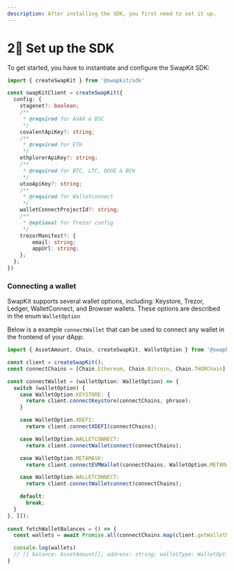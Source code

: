 ```yaml
---
description: After installing the SDK, you first need to set it up.
---
```


# 2⃣ Set up the SDK

To get started, you have to instantiate and configure the SwapKit SDK:

```typescript
import { createSwapKit } from '@swapkit/sdk'

const swapKitClient = createSwapKit({
  config: {
    stagenet?: boolean;
    /**
     * @required for AVAX & BSC
     */
    covalentApiKey?: string;
    /**
     * @required for ETH
     */
    ethplorerApiKey?: string;
    /**
     * @required for BTC, LTC, DOGE & BCH
     */
    utxoApiKey?: string;
    /**
     * @required for Walletconnect
     */
    walletConnectProjectId?: string;
    /**
     * @optional for Trezor config
     */
    trezorManifest?: {
        email: string;
        appUrl: string;
    };
  };
})
```

### Connecting a wallet

SwapKit supports several wallet options, including: Keystore, Trezor, Ledger, WalletConnect, and Browser wallets. These options are described in the enum `WalletOption`

Below is a example `connectWallet` that can be used to connect any wallet in the frontend of your dApp:

```typescript
import { AssetAmount, Chain, createSwapKit, WalletOption } from '@swapkit/sdk'

const client = createSwapKit();
const connectChains = [Chain.Ethereum, Chain.Bitcoin, Chain.THORChain]

const connectWallet = (walletOption: WalletOption) => {
  switch (walletOption) {
    case WalletOption.KEYSTORE: {
      return client.connectKeystore(connectChains, phrase);
    }

    case WalletOption.XDEFI:
      return client.connectXDEFI(connectChains);

    case WalletOption.WALLETCONNECT:
      return client.connectWalletconnect(connectChains);

    case WalletOption.METAMASK:
      return client.connectEVMWallet(connectChains, WalletOption.METAMASK);

    case WalletOption.WALLETCONNECT:
      return client.connectWalletconnect(connectChains);

    default:
      break;
  }
}, []);
  
const fetchWalletBalances = () => {
  const wallets = await Promise.all(connectChains.map(client.getWalletByChain));

  console.log(wallets)
  // [{ balance: AssetAmount[]; address: string; walletType: WalletOption }]
}
```

